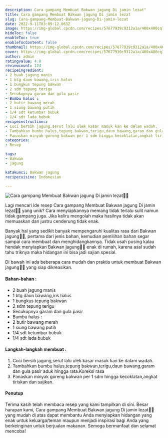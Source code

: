 ```yaml
---
description: Cara gampang Membuat Bakwan jagung Di jamin lezat"
title: Cara gampang Membuat Bakwan jagung Di jamin lezat
slug: Cara-gampang-Membuat-Bakwan-jagung-Di-jamin-lezat
date: 2022-9-11T03:09:12.063Z
image: https://img-global.cpcdn.com/recipes/57677939c9312a1a/400x400cq70/photo.jpg
hideToc: false
enableToc: true
enableTocContent: false
thumbnail: https://img-global.cpcdn.com/recipes/57677939c9312a1a/400x400cq70/photo.jpg
cover: https://img-global.cpcdn.com/recipes/57677939c9312a1a/400x400cq70/photo.jpg
author: admin
ratingvalue: 4.8
reviewcount: 124
recipeingredient:
- 2 buah jagung manis
- 1 btg daun bawang,iris halus
- 1 bungkus tepung bakwan
- 2 sdm tepung terigu
- Secukupnya garam dan gula pasir
- Bumbu halus :
- 2 butir bawang merah
- 1 siung bawang putih
- 1/4 sdt ketumbar bubuk
- 1/4 sdt lada bubuk
recipeinstructions:
- Cuci bersih jagung,serut lalu ulek kasar masuk kan ke dalam wadah.
- Tambahkan bumbu halus,tepung bakwan,terigu,daun bawang,garam dan gula pasir aduk hingga rata.Koreksi rasa
- Panaskan minyak goreng bakwan per 1 sdm hingga kecoklatan,angkat tiriskan dan sajikan.
categories:
- Resep

tags:
- Bakwan
- jagung

katakunci: Bakwan jagung
recipecuisine: Indonesian

---
```


![Cara gampang Membuat Bakwan jagung Di jamin lezat👩‍🍳](https://img-global.cpcdn.com/recipes/57677939c9312a1a/400x400cq70/photo.jpg)

Lagi mencari ide resep Cara gampang Membuat Bakwan jagung Di jamin lezat👩‍🍳 yang unik? Cara menyiapkannya memang tidak terlalu sulit namun tidak gampang juga. Jika keliru mengolah maka hasilnya tidak akan memuaskan dan justru cenderung tidak enak.

Banyak hal yang sedikit banyak mempengaruhi kualitas rasa dari Bakwan jagung👩‍🍳, pertama dari jenis bahan, kemudian pemilihan bahan segar sampai cara membuat dan menghidangkannya. Tidak usah pusing kalau hendak menyiapkan Bakwan jagung👩‍🍳 enak di rumah, karena asal sudah tahu triknya maka hidangan ini bisa jadi sajian spesial.

Di bawah ini ada beberapa cara mudah dan praktis untuk membuat Bakwan jagung👩‍🍳 yang siap dikreasikan.

<!--inarticleads1-->

#### Bahan-bahan :

- 2 buah jagung manis
- 1 btg daun bawang,iris halus
- 1 bungkus tepung bakwan
- 2 sdm tepung terigu
- Secukupnya garam dan gula pasir
- Bumbu halus :
- 2 butir bawang merah
- 1 siung bawang putih
- 1/4 sdt ketumbar bubuk
- 1/4 sdt lada bubuk

<!--inarticleads2-->

#### Langkah-langkah membuat :

1. Cuci bersih jagung,serut lalu ulek kasar masuk kan ke dalam wadah.
1. Tambahkan bumbu halus,tepung bakwan,terigu,daun bawang,garam dan gula pasir aduk hingga rata.Koreksi rasa
1. Panaskan minyak goreng bakwan per 1 sdm hingga kecoklatan,angkat tiriskan dan sajikan.

#### Penutup

Terima kasih telah membaca resep yang kami tampilkan di sini. Besar harapan kami, Cara gampang Membuat Bakwan jagung Di jamin lezat👩‍🍳 yang mudah di atas dapat membantu Anda menyiapkan hidangan yang enak untuk keluarga/teman maupun menjadi inspirasi bagi Anda yang berkeinginan untuk berjualan makanan. Semoga bermanfaat dan selamat mencoba!